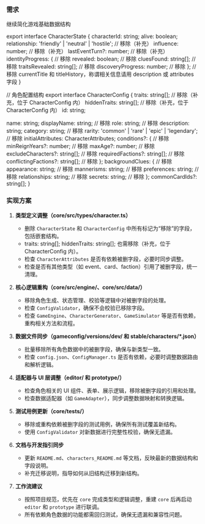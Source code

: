 ### 需求

继续简化游戏基础数据结构

export interface CharacterState {
  characterId: string;
  alive: boolean;
  relationship: 'friendly' | 'neutral' | 'hostile';   // 移除（补充）
  influence: number;                                  // 移除（补充）
  lastEventTurn?: number;                             // 移除（补充）
  identityProgress: {                                 // 移除
    revealed: boolean;                                // 移除
    cluesFound: string[];                             // 移除
    traitsRevealed: string[];                         // 移除
    discoveryProgress: number;                        // 移除
  };
  // 移除 currentTitle 和 titleHistory，称谓相关信息请用 description 或 attributes 字段
}

// 角色配置结构
export interface CharacterConfig {
  traits: string[];                                   // 移除（补充，位于 CharacterConfig 内）
  hiddenTraits: string[];                             // 移除（补充，位于 CharacterConfig 内）
  id: string;

  name: string;
  displayName: string;                                // 移除
  role: string;                                       // 移除
  description: string;
  category: string;                                   // 移除
  rarity: 'common' | 'rare' | 'epic' | 'legendary';   // 移除
  initialAttributes: CharacterAttributes;
  conditions?: {                                      // 移除
    minReignYears?: number;                           // 移除
    maxAge?: number;                                  // 移除
    excludeCharacters?: string[];                     // 移除
    requiredFactions?: string[];                      // 移除
    conflictingFactions?: string[];                   // 移除
  };
  backgroundClues: {                                  // 移除
    appearance: string;                               // 移除
    mannerisms: string;                               // 移除
    preferences: string;                              // 移除
    relationships: string;                            // 移除
    secrets: string;                                  // 移除
  };
  commonCardIds?: string[];
}

### 实现方案

1. **类型定义调整（core/src/types/character.ts）**
   - 删除 `CharacterState` 和 `CharacterConfig` 中所有标记为“移除”的字段，包括嵌套结构。
   - traits: string[]; hiddenTraits: string[]; 也需移除（补充，位于 CharacterConfig 内）。
   - 检查 `CharacterAttributes` 是否有依赖被删字段，必要时同步调整。
   - 检查是否有其他类型（如 event、card、faction）引用了被删字段，统一清理。

2. **核心逻辑重构（core/src/engine/、core/src/data/）**
   - 移除角色生成、状态管理、校验等逻辑中对被删字段的处理。
   - 检查 `ConfigValidator`，确保不会校验已移除字段。
   - 检查 `GameEngine`、`CharacterGenerator`、`GameSimulator` 等是否有依赖，重构相关方法和流程。

3. **数据文件同步（gameconfig/versions/dev/ 和 stable/characters/*.json）**
   - 批量移除所有角色数据中的被删字段，确保与新类型一致。
   - 检查 `config.json`、`ConfigManager.ts` 是否有依赖，必要时调整数据路由和解析逻辑。

4. **适配器与 UI 层调整（editor/ 和 prototype/）**
   - 检查角色相关的 UI 组件、表单、展示逻辑，移除被删字段的引用和处理。
   - 检查数据适配器（如 `GameAdapter`），同步调整数据映射和转换逻辑。

5. **测试用例更新（core/__tests__/）**
   - 移除或重构依赖被删字段的测试用例，确保所有测试覆盖新结构。
   - 使用 `ConfigValidator` 对新数据进行完整性校验，确保无遗漏。

6. **文档与开发指引同步**
   - 更新 `README.md`、`characters_README.md` 等文档，反映最新的数据结构和字段说明。
   - 补充迁移说明，指导如何从旧结构迁移到新结构。

7. **工作流建议**
   - 按照项目规范，优先在 `core` 完成类型和逻辑调整，重建 `core` 后再启动 `editor` 和 `prototype` 进行联调。
   - 所有依赖角色数据的功能都需回归测试，确保无遗漏和兼容性问题。
